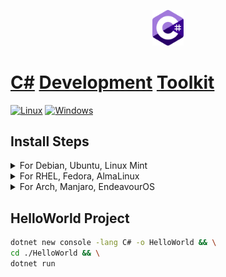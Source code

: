 <p align="center"><a href="https://github.com/cybersecurity-dev/awesome-csharp-programming-language">
  <img width="10%" src="https://github.com/cybersecurity-dev/cybersecurity-dev/blob/main/assets/CSharp.svg" />
</a></p>

# [C#](https://dotnet.microsoft.com/en-us/languages/csharp) [Development](https://dotnet.microsoft.com/en-us/learn/csharp) [Toolkit](https://github.com/cybersecurity-dev/awesome-csharp-programming-language)
[![Linux](https://img.shields.io/badge/Linux-FCC624?style=for-the-badge&logo=linux&logoColor=black)](https://github.com/cybersecurity-dev/Bash-Toolkit?tab=readme-ov-file#programming-language) [![Windows](https://custom-icon-badges.demolab.com/badge/Windows-0078D6?style=for-the-badge&logo=windows11&logoColor=white)](https://github.com/cybersecurity-dev/PowerShell-Toolkit?tab=readme-ov-file#programming-language)

## Install Steps

<details>

<summary>For Debian, Ubuntu, Linux Mint</summary>

```bash
wget https://packages.microsoft.com/config/debian/12/packages-microsoft-prod.deb -O packages-microsoft-prod.deb && \
sudo dpkg -i packages-microsoft-prod.deb
```

```bash
rm packages-microsoft-prod.deb && \
sudo apt-get update && \
sudo apt-get install -y dotnet-sdk-9.0 
```

```bash
sudo dotnet workload update && \
dotnet --version
```

</details>


<details>
 
 <summary>For RHEL, Fedora, AlmaLinux</summary>
  
 ```bash
 sudo dnf update
 ```
 </details>

 <details>
 <summary>For Arch, Manjaro, EndeavourOS</summary>
  
 ```bash
sudo pacman -Syu
 ```
 </details>


## HelloWorld Project
```bash
dotnet new console -lang C# -o HelloWorld && \
cd ./HelloWorld && \
dotnet run
```
